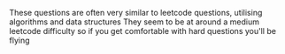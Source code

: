 These questions are often very similar to leetcode questions, utilising algorithms and data structures 
They seem to be at around a medium leetcode difficulty so if you get comfortable with hard questions you'll be flying